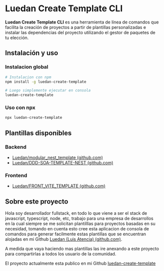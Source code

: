 # Luedan Create Template CLI

**Luedan Create Template CLI** es una herramienta de línea de comandos que facilita la creación de proyectos a partir de plantillas personalizadas e instalar las dependencias del proyecto utilizando el gestor de paquetes de tu elección.

## Instalación y uso

### Instalacion global

```bash
# Instalacion con npm
npm install -g luedan-create-template

# Luego simplemente ejecutar en consola
luedan-create-template
```

### Uso con npx

```bash
npx luedan-create-template
```

## Plantillas disponibles

### Backend

* [Luedan/modular\_nest\_template (github.com)](https://github.com/Luedan/modular_nest_template)
* [Luedan/DDD-SOA-TEMPLATE-NEST (github.com)](https://github.com/Luedan/DDD-SOA-TEMPLATE-NEST)

### Frontend

* [Luedan/FRONT_VITE_TEMPLATE (github.com)](https://github.com/Luedan/FRONT_VITE_TEMPLATE)

## Sobre este proyecto

Hola soy desarrollador fullstack, en todo lo que viene a ser el stack de javascript, typescript, node, etc, trabajo para una empresa de desarrollos en la cual siempre se me solicitan plantilllas para proyectos basadas en su necesidad, tomando en cuenta esto cree esta aplicacion de consola de comandos para generar facilmente estas plantillas que se encuentran alojadas en mi Github [Luedan (Luis Atencia) (github.com)](https://github.com/Luedan).

A medida que vaya haciendo mas plantillas las ire anexando a este proyecto para compartirlas a todos los usuario de la comunidad.

El proyecto actualmente esta publico en mi Github [luedan-create-template](https://github.com/Luedan/luedan-create-template)
